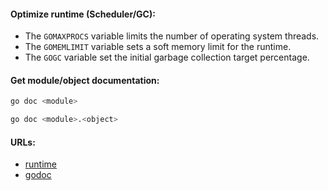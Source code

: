 #### Optimize runtime (Scheduler/GC):
- The `GOMAXPROCS` variable limits the number of operating system threads.
- The `GOMEMLIMIT` variable sets a soft memory limit for the runtime.
- The `GOGC` variable set the initial garbage collection target percentage.

#### Get module/object documentation:
```bash
go doc <module>
```
```bash
go doc <module>.<object>
```

#### URLs:
- [runtime](https://pkg.go.dev/runtime)
- [godoc](https://pkg.go.dev/golang.org/x/tools/cmd/godoc)

